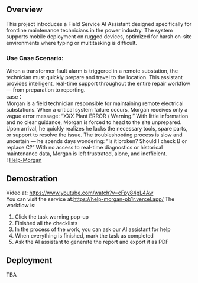 ## Overview
This project introduces a Field Service AI Assistant designed specifically for frontline maintenance technicians in the power industry. The system supports mobile deployment on rugged devices, optimized for harsh on-site environments where typing or multitasking is difficult.
### Use Case Scenario:
When a transformer fault alarm is triggered in a remote substation, the technician must quickly prepare and travel to the location. This assistant provides intelligent, real-time support throughout the entire repair workflow — from preparation to reporting.  
case：  
Morgan is a field technician responsible for maintaining remote electrical substations. When a critical system failure occurs, Morgan receives only a vague error message: “XXX Plant ERROR / Warning.” With little information and no clear guidance, Morgan is forced to head to the site unprepared. Upon arrival, he quickly realizes he lacks the necessary tools, spare parts, or support to resolve the issue. The troubleshooting process is slow and uncertain — he spends days wondering: “Is it broken? Should I check B or replace C?” With no access to real-time diagnostics or historical maintenance data, Morgan is left frustrated, alone, and inefficient.  
! [Help-Morgan](https://github.com/Xingyi0/Help-Morgan/blob/main/help%20Morgan.png)

## Demostration
Video at: https://www.youtube.com/watch?v=cFpy84gL4Aw  
You can visit the service at:https://help-morgan-pb1r.vercel.app/
The workflow is:  
1. Click the task warning pop-up  
2. Finished all the checklists  
3. In the process of the work, you can ask our AI assistant for help
4. When everything is finished, mark the task as completed
5. Ask the AI assistant to generate the report and export it as PDF
## Deployment
TBA  

